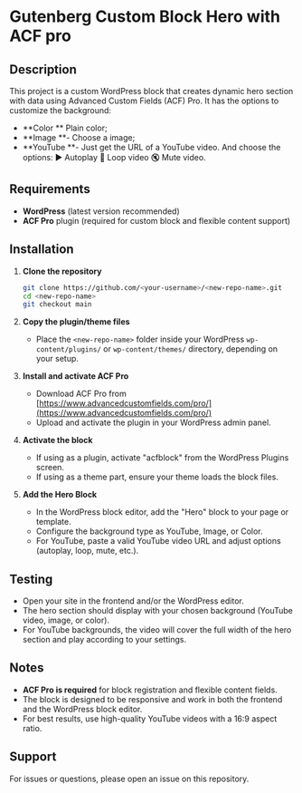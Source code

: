 
# Gutenberg Custom Block Hero with ACF pro
 ## Description

This project is a custom WordPress block that creates dynamic hero section with data using Advanced Custom Fields (ACF) Pro. It has the options to customize the background:
- **Color ** Plain color;
- **Image **- Choose a image;
- **YouTube **- Just get the URL of a YouTube video. And choose the options:
	▶️ Autoplay
	🔁 Loop video
	🔇 Mute video.
## Requirements

- **WordPress** (latest version recommended)
- **ACF Pro** plugin (required for custom block and flexible content support)

## Installation

1. **Clone the repository**

   ```bash
   git clone https://github.com/<your-username>/<new-repo-name>.git
   cd <new-repo-name>
   git checkout main
   ```

2. **Copy the plugin/theme files**
   - Place the `<new-repo-name>` folder inside your WordPress `wp-content/plugins/` or `wp-content/themes/` directory, depending on your setup.

3. **Install and activate ACF Pro**
   - Download ACF Pro from [https://www.advancedcustomfields.com/pro/](https://www.advancedcustomfields.com/pro/)
   - Upload and activate the plugin in your WordPress admin panel.

4. **Activate the block**
   - If using as a plugin, activate "acfblock" from the WordPress Plugins screen.
   - If using as a theme part, ensure your theme loads the block files.

5. **Add the Hero Block**
   - In the WordPress block editor, add the "Hero" block to your page or template.
   - Configure the background type as YouTube, Image, or Color.
   - For YouTube, paste a valid YouTube video URL and adjust options (autoplay, loop, mute, etc.).

## Testing

- Open your site in the frontend and/or the WordPress editor.
- The hero section should display with your chosen background (YouTube video, image, or color).
- For YouTube backgrounds, the video will cover the full width of the hero section and play according to your settings.

## Notes

- **ACF Pro is required** for block registration and flexible content fields.
- The block is designed to be responsive and work in both the frontend and the WordPress block editor.
- For best results, use high-quality YouTube videos with a 16:9 aspect ratio.

## Support

For issues or questions, please open an issue on this repository.
